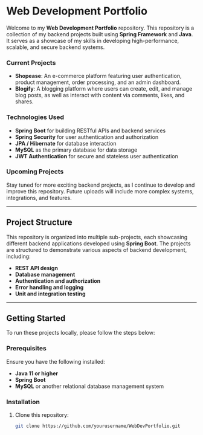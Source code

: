 # Web Development Portfolio

Welcome to my **Web Development Portfolio** repository. This repository is a collection of my backend projects built using **Spring Framework** and **Java**. It serves as a showcase of my skills in developing high-performance, scalable, and secure backend systems. 

### Current Projects

- **Shopease**: An e-commerce platform featuring user authentication, product management, order processing, and an admin dashboard.
- **Blogify**: A blogging platform where users can create, edit, and manage blog posts, as well as interact with content via comments, likes, and shares.

### Technologies Used
- **Spring Boot** for building RESTful APIs and backend services
- **Spring Security** for user authentication and authorization
- **JPA / Hibernate** for database interaction
- **MySQL** as the primary database for data storage
- **JWT Authentication** for secure and stateless user authentication

### Upcoming Projects
Stay tuned for more exciting backend projects, as I continue to develop and improve this repository. Future uploads will include more complex systems, integrations, and features.

---

## Project Structure
This repository is organized into multiple sub-projects, each showcasing different backend applications developed using **Spring Boot**. The projects are structured to demonstrate various aspects of backend development, including:

- **REST API design**
- **Database management**
- **Authentication and authorization**
- **Error handling and logging**
- **Unit and integration testing**

---

## Getting Started

To run these projects locally, please follow the steps below:

### Prerequisites

Ensure you have the following installed:
- **Java 11 or higher**
- **Spring Boot**
- **MySQL** or another relational database management system

### Installation

1. Clone this repository:
   ```bash
   git clone https://github.com/yourusername/WebDevPortfolio.git
